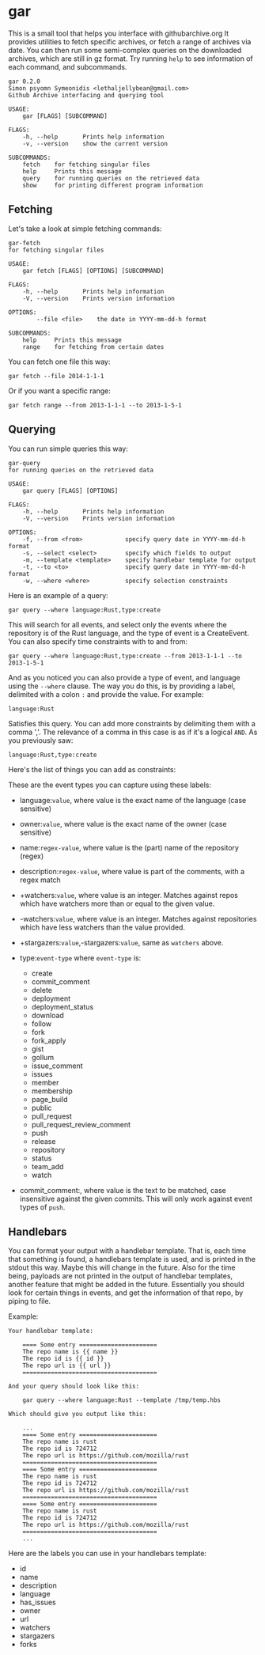 # gar

This is a small tool that helps you interface with githubarchive.org
It provides utilities to fetch specific archives, or fetch a range of archives via date.
You can then run some semi-complex queries on the downloaded archives, which are still in gz
format. Try running `help` to see information of each command, and subcommands.

````nocode
gar 0.2.0
Simon psyomn Symeonidis <lethaljellybean@gmail.com>
Github Archive interfacing and querying tool

USAGE:
	gar [FLAGS] [SUBCOMMAND]

FLAGS:
    -h, --help       Prints help information
    -v, --version    show the current version

SUBCOMMANDS:
    fetch    for fetching singular files
    help     Prints this message
    query    for running queries on the retrieved data
    show     for printing different program information
````

## Fetching

Let's take a look at simple fetching commands:

````nocode
gar-fetch
for fetching singular files

USAGE:
	gar fetch [FLAGS] [OPTIONS] [SUBCOMMAND]

FLAGS:
    -h, --help       Prints help information
    -V, --version    Prints version information

OPTIONS:
        --file <file>    the date in YYYY-mm-dd-h format

SUBCOMMANDS:
    help     Prints this message
    range    for fetching from certain dates
````

You can fetch one file this way:

````nocode
gar fetch --file 2014-1-1-1
````

Or if you want a specific range:

````nocode
gar fetch range --from 2013-1-1-1 --to 2013-1-5-1
````

## Querying

You can run simple queries this way:

````nocode
gar-query
for running queries on the retrieved data

USAGE:
	gar query [FLAGS] [OPTIONS]

FLAGS:
    -h, --help       Prints help information
    -V, --version    Prints version information

OPTIONS:
    -f, --from <from>            specify query date in YYYY-mm-dd-h format
    -s, --select <select>        specify which fields to output
    -m, --template <template>    specify handlebar template for output
    -t, --to <to>                specify query date in YYYY-mm-dd-h format
    -w, --where <where>          specify selection constraints
````

Here is an example of a query:

    gar query --where language:Rust,type:create

This will search for all events, and select only the events where the repository is of the Rust
language, and the type of event is a CreateEvent. You can also specify time constraints with to
and from:

    gar query --where language:Rust,type:create --from 2013-1-1-1 --to 2013-1-5-1

And as you noticed you can also provide a type of event, and language using the `--where` clause.
The way you do this, is by providing a label, delimited with a colon `:` and provide the value.
For example:

    language:Rust

Satisfies this query. You can add more constraints by delimiting them with a comma ','. The
relevance of a comma in this case is as if it's a logical `AND`. As you previously saw:

    language:Rust,type:create

Here's the list of things you can add as constraints:

These are the event types you can capture using these labels:

* language:`value`, where value is the exact name of the language (case sensitive)
* owner:`value`, where value is the exact name of the owner (case sensitive)
* name:`regex-value`, where value is the (part) name of the repository (regex)
* description:`regex-value`, where value is part of the comments, with a regex match
* +watchers:`value`, where value is an integer. Matches against repos which have watchers more
than or equal to the given value.
* -watchers:`value`, where value is an integer. Matches against repositories which have less
watchers than the value provided.
* +stargazers:`value`,-stargazers:`value`, same as `watchers` above.
* type:`event-type` where `event-type` is:
    * create
    * commit_comment
    * delete
    * deployment
    * deployment_status
    * download
    * follow
    * fork
    * fork_apply
    * gist
    * gollum
    * issue_comment
    * issues
    * member
    * membership
    * page_build
    * public
    * pull_request
    * pull_request_review_comment
    * push
    * release
    * repository
    * status
    * team_add
    * watch

* commit_comment:<regex-value>, where value is the text to be matched, case insensitive against
the given commits. This will only work against event types of `push`.

## Handlebars

You can format your output with a handlebar template. That is, each time that something is
found, a handlebars template is used, and is printed in the stdout this way. Maybe this will
change in the future. Also for the time being, payloads are not printed in the output of
handlebar templates, another feature that might be added in the future. Essentially you should
look for certain things in events, and get the information of that repo, by piping to file.

Example:

````nocode
Your handlebar template:

    ==== Some entry ======================
    The repo name is {{ name }}
    The repo id is {{ id }}
    The repo url is {{ url }}
    ======================================

And your query should look like this:

    gar query --where language:Rust --template /tmp/temp.hbs

Which should give you output like this:

    ...
    ==== Some entry ======================
    The repo name is rust
    The repo id is 724712
    The repo url is https://github.com/mozilla/rust
    ======================================
    ==== Some entry ======================
    The repo name is rust
    The repo id is 724712
    The repo url is https://github.com/mozilla/rust
    ======================================
    ==== Some entry ======================
    The repo name is rust
    The repo id is 724712
    The repo url is https://github.com/mozilla/rust
    ======================================
    ...
````

Here are the labels you can use in your handlebars template:

* id
* name
* description
* language
* has_issues
* owner
* url
* watchers
* stargazers
* forks
